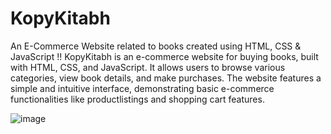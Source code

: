 # KopyKitabh
An E-Commerce Website related to books created using HTML, CSS &amp; JavaScript !!
KopyKitabh is an e-commerce website for buying books, built with HTML, CSS, and JavaScript. It allows users to browse various categories, view book details, and make purchases. The website features a simple and intuitive interface, demonstrating basic e-commerce functionalities like productlistings and shopping cart features.

![image](https://github.com/user-attachments/assets/0fd3af57-02e4-4b39-a16c-014766d5bc22)
